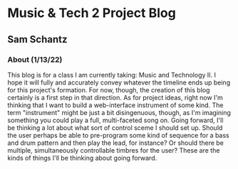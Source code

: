 # Music & Tech 2 Project Blog
## Sam Schantz

### About (1/13/22)
This blog is for a class I am currently taking: Music and Technology II. I hope it will fully and accurately convey whatever the timeline ends up being for this project's formation. For now, though, the creation of this blog certainly is a first step in that direction. As for project ideas, right now I'm thinking that I want to build a web-interface instrument of some kind. The term "instrument" might be just a bit disingenuous, though, as I'm imagining something you could play a full, multi-faceted song on. Going forward, I'll be thinking a lot about what sort of control sceme I should set up. Should the user perhaps be able to pre-program some kind of sequence for a bass and drum pattern and then play the lead, for instance? Or should there be multiple, simultaneously controllable timbres for the user? These are the kinds of things I'll be thinking about going forward.